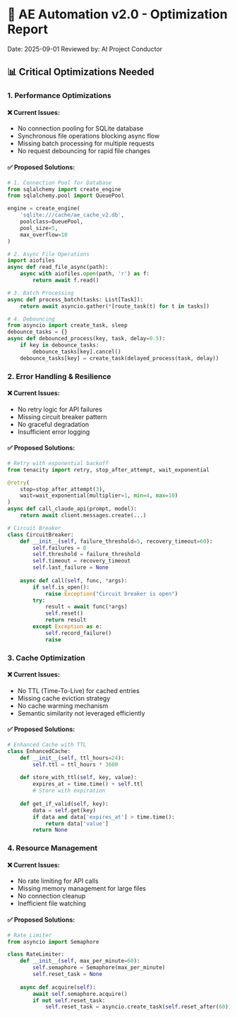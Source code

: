 # 🔧 AE Automation v2.0 - Optimization Report
Date: 2025-09-01
Reviewed by: AI Project Conductor

## 📊 Critical Optimizations Needed

### 1. **Performance Optimizations**

#### ❌ Current Issues:
- No connection pooling for SQLite database
- Synchronous file operations blocking async flow
- Missing batch processing for multiple requests
- No request debouncing for rapid file changes

#### ✅ Proposed Solutions:
```python
# 1. Connection Pool for Database
from sqlalchemy import create_engine
from sqlalchemy.pool import QueuePool

engine = create_engine(
    'sqlite:///cache/ae_cache_v2.db',
    poolclass=QueuePool,
    pool_size=5,
    max_overflow=10
)

# 2. Async File Operations
import aiofiles
async def read_file_async(path):
    async with aiofiles.open(path, 'r') as f:
        return await f.read()

# 3. Batch Processing
async def process_batch(tasks: List[Task]):
    return await asyncio.gather(*[route_task(t) for t in tasks])

# 4. Debouncing
from asyncio import create_task, sleep
debounce_tasks = {}
async def debounced_process(key, task, delay=0.5):
    if key in debounce_tasks:
        debounce_tasks[key].cancel()
    debounce_tasks[key] = create_task(delayed_process(task, delay))
```

### 2. **Error Handling & Resilience**

#### ❌ Current Issues:
- No retry logic for API failures
- Missing circuit breaker pattern
- No graceful degradation
- Insufficient error logging

#### ✅ Proposed Solutions:
```python
# Retry with exponential backoff
from tenacity import retry, stop_after_attempt, wait_exponential

@retry(
    stop=stop_after_attempt(3),
    wait=wait_exponential(multiplier=1, min=4, max=10)
)
async def call_claude_api(prompt, model):
    return await client.messages.create(...)

# Circuit Breaker
class CircuitBreaker:
    def __init__(self, failure_threshold=5, recovery_timeout=60):
        self.failures = 0
        self.threshold = failure_threshold
        self.timeout = recovery_timeout
        self.last_failure = None
    
    async def call(self, func, *args):
        if self.is_open():
            raise Exception("Circuit breaker is open")
        try:
            result = await func(*args)
            self.reset()
            return result
        except Exception as e:
            self.record_failure()
            raise
```

### 3. **Cache Optimization**

#### ❌ Current Issues:
- No TTL (Time-To-Live) for cached entries
- Missing cache eviction strategy
- No cache warming mechanism
- Semantic similarity not leveraged efficiently

#### ✅ Proposed Solutions:
```python
# Enhanced Cache with TTL
class EnhancedCache:
    def __init__(self, ttl_hours=24):
        self.ttl = ttl_hours * 3600
        
    def store_with_ttl(self, key, value):
        expires_at = time.time() + self.ttl
        # Store with expiration
        
    def get_if_valid(self, key):
        data = self.get(key)
        if data and data['expires_at'] > time.time():
            return data['value']
        return None
```

### 4. **Resource Management**

#### ❌ Current Issues:
- No rate limiting for API calls
- Missing memory management for large files
- No connection cleanup
- Inefficient file watching

#### ✅ Proposed Solutions:
```python
# Rate Limiter
from asyncio import Semaphore

class RateLimiter:
    def __init__(self, max_per_minute=60):
        self.semaphore = Semaphore(max_per_minute)
        self.reset_task = None
        
    async def acquire(self):
        await self.semaphore.acquire()
        if not self.reset_task:
            self.reset_task = asyncio.create_task(self.reset_after(60))
```
